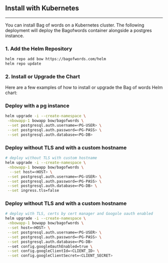 ## Install with Kubernetes
---
You can install Bag of words on a Kubernetes cluster. The following deployment will deploy the Bagofwords container alongside a postgres instance.

### 1. Add the Helm Repository

```bash
helm repo add bow https://bagofwords.com/helm
helm repo update
```

### 2. Install or Upgrade the Chart

Here are a few examples of how to install or upgrade the Bag of words Helm chart:

### Deploy with a pg instance
```bash
helm upgrade -i --create-namespace \
 -nbowapp-1 bowapp bow/bagofwords \
 --set postgresql.auth.username=<PG-USER> \
 --set postgresql.auth.password=<PG-PASS> \
 --set postgresql.auth.database=<PG-DB>
```

### Deploy without TLS and with a custom hostname
```bash
# deploy without TLS with custom hostname
helm upgrade -i --create-namespace \
 -nbowapp-1 bowapp bow/bagofwords \
  --set host=<HOST> \
 --set postgresql.auth.username=<PG-USER> \
 --set postgresql.auth.password=<PG-PASS> \
 --set postgresql.auth.database=<PG-DB> \
 --set ingress.tls=false
``` 

### Deploy without TLS and with a custom hostname
```bash
# deploy with TLS, certs by cert manager and Googole oauth enabled 
helm upgrade -i --create-namespace \
 -nbowapp-1 bowapp bow/bagofwords \
 --set host=<HOST> \
 --set postgresql.auth.username=<PG-USER> \
 --set postgresql.auth.password=<PG-PASS> \
 --set postgresql.auth.database=<PG-DB>
 --set config.googleOauthEnabled=true \
 --set config.googleClientId=<CLIENT_ID> \
 --set config.googleClientSecret=<CLIENT_SECRET>
``` 



